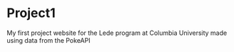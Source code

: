 # Project1
 My first project website  for the Lede program at Columbia University made using data from the PokeAPI
